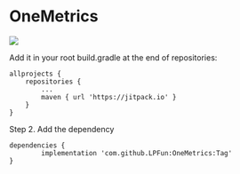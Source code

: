 # OneMetrics
[![](https://jitpack.io/v/LPFun/OneMetrics.svg)](https://jitpack.io/#LPFun/OneMetrics)

Add it in your root build.gradle at the end of repositories:

	allprojects {
		repositories {
			...
			maven { url 'https://jitpack.io' }
		}
	}
  
  Step 2. Add the dependency
  
  	dependencies {
	        implementation 'com.github.LPFun:OneMetrics:Tag'
	}
  
